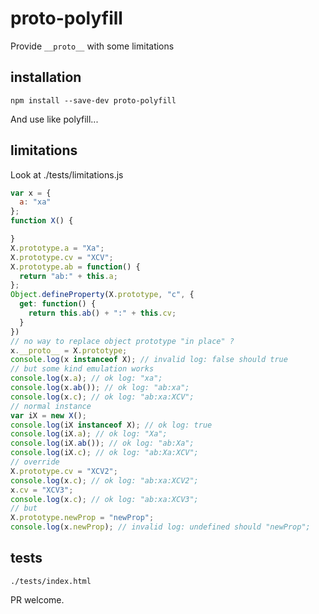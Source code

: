 # proto-polyfill

Provide `__proto__` with some limitations

## installation

``npm install --save-dev proto-polyfill``

And use like polyfill...

## limitations

Look at ./tests/limitations.js

```js
var x = {
  a: "xa"
};
function X() {

}
X.prototype.a = "Xa";
X.prototype.cv = "XCV";
X.prototype.ab = function() {
  return "ab:" + this.a;
};
Object.defineProperty(X.prototype, "c", {
  get: function() {
    return this.ab() + ":" + this.cv;
  }
})
// no way to replace object prototype "in place" ?
x.__proto__ = X.prototype;
console.log(x instanceof X); // invalid log: false should true
// but some kind emulation works
console.log(x.a); // ok log: "xa";
console.log(x.ab()); // ok log: "ab:xa";
console.log(x.c); // ok log: "ab:xa:XCV";
// normal instance
var iX = new X();
console.log(iX instanceof X); // ok log: true
console.log(iX.a); // ok log: "Xa";
console.log(iX.ab()); // ok log: "ab:Xa";
console.log(iX.c); // ok log: "ab:Xa:XCV";
// override
X.prototype.cv = "XCV2";
console.log(x.c); // ok log: "ab:xa:XCV2";
x.cv = "XCV3";
console.log(x.c); // ok log: "ab:xa:XCV3";
// but
X.prototype.newProp = "newProp";
console.log(x.newProp); // invalid log: undefined should "newProp";
```

## tests

`./tests/index.html`

PR welcome.
